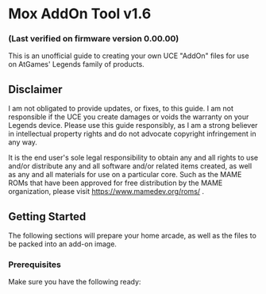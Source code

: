 # Mox AddOn Tool v1.6
### (Last verified on firmware version 0.00.00)

This is an unofficial guide to creating your own UCE "AddOn" files for use on AtGames' Legends family of products.

## Disclaimer
I am not obligated to provide updates, or fixes, to this guide. I am not responsible if the UCE you create damages or voids the warranty on your Legends device.  Please use this guide responsibly, as I am a strong believer in intellectual property rights and do not advocate copyright infringement in any way.

It is the end user's sole legal responsibility to obtain any and all rights to use and/or distribute any and all software and/or related items created, as well as any and all materials for use on a particular core.  Such as the MAME ROMs that have been approved for free distribution by the MAME organization, please visit https://www.mamedev.org/roms/ . 


## Getting Started
The following sections will prepare your home arcade, as well as the files to be packed into an add-on image.

### Prerequisites
Make sure you have the following ready:


